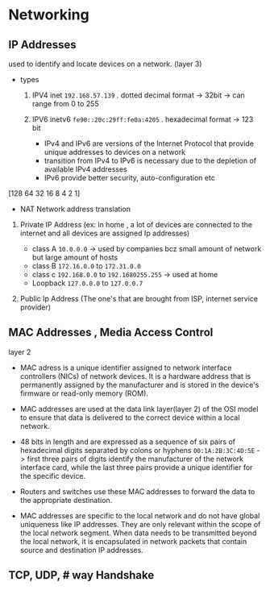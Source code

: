 # Networking

## IP Addresses

used to identify and locate devices on a network. (layer 3)

* types
    1. IPV4
        inet `192.168.57.139` . dotted decimal format -> 32bit -> can range from 0 to 255
    2. IPV6
        inetv6 `fe90::20c:29ff:fe0a:4205` . hexadecimal format -> 123 bit


        - IPv4 and IPv6 are versions of the Internet Protocol that provide unique addresses to devices on a network
        - transition from IPv4 to IPv6 is necessary due to the depletion of available IPv4 addresses
        - IPv6 provide better security, auto-configuration etc




[128    64     32   16   8   4   2   1] 

* NAT Network address translation

1. Private IP Address (ex: in home 
, a lot of devices are connected to the internet and all devices are assigned Ip addresses)
    - class A   `10.0.0.0` -> used by companies bcz small amount of network but large amount of hosts
    - class B   `172.16.0.0` to `172.31.0.0`
    - class c   `192.168.0.0` to `192.1680255.255` -> used at home
    - Loopback  `127.0.0.0` to `127.0.0.7`

2. Public Ip Address (The one's that are brought from ISP, internet service provider)


## MAC Addresses , Media Access Control
layer 2

* MAC adress is a unique identifier assigned to network interface controllers (NICs) of network devices. It is a hardware address that is permanently assigned by the manufacturer and is stored in the device's firmware or read-only memory (ROM).

*  MAC addresses are used at the data link layer(layer 2) of the OSI model to ensure that data is delivered to the correct device within a local network.

* 48 bits in length and are expressed as a sequence of six pairs of hexadecimal digits separated by colons or hyphens `00:1A:2B:3C:4D:5E` -> first three pairs of digits identify the manufacturer of the network interface card, while the last three pairs provide a unique identifier for the specific device.

* Routers and switches use these MAC addresses to forward the data to the appropriate destination.

* MAC addresses are specific to the local network and do not have global uniqueness like IP addresses. They are only relevant within the scope of the local network segment. When data needs to be transmitted beyond the local network, it is encapsulated in network packets that contain source and destination IP addresses.


## TCP, UDP, # way Handshake